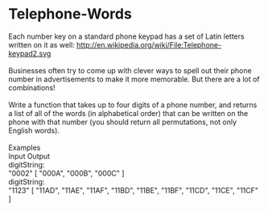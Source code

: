 # Telephone-Words

Each number key on a standard phone keypad has a set of Latin letters written on it as well: http://en.wikipedia.org/wiki/File:Telephone-keypad2.svg<br>
<br>
Businesses often try to come up with clever ways to spell out their phone number in advertisements to make it more memorable. But there are a lot of combinations!<br>
<br>
Write a function that takes up to four digits of a phone number, and returns a list of all of the words (in alphabetical order) that can be written on the phone with that number (you should return all permutations, not only English words).<br>
<br>
Examples<br>
Input	Output<br>
digitString:<br>
"0002"	[ "000A", "000B", "000C" ]<br>
digitString:<br>
"1123"	[ "11AD", "11AE", "11AF", "11BD", "11BE", "11BF", "11CD", "11CE", "11CF" ]<br>
